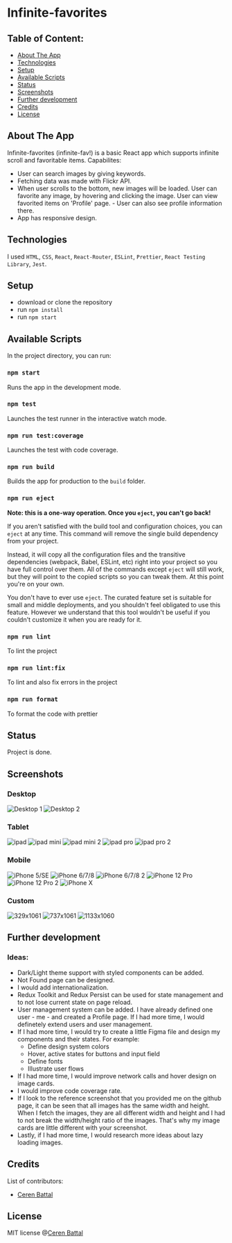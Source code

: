 # Infinite-favorites

## Table of Content:

- [About The App](#about-the-app)
- [Technologies](#technologies)
- [Setup](#setup)
- [Available Scripts](#available-scripts)
- [Status](#status)
- [Screenshots](#screenshots)
- [Further development](#further-development)
- [Credits](#credits)
- [License](#license)

## About The App

Infinite-favorites (infinite-fav!) is a basic React app which supports infinite scroll and favoritable items.
Capabilites:
- User can search images by giving keywords.
- Fetching data was made
with Flickr API.
- When user scrolls to the bottom, new images will be loaded. User can favorite any image, by hovering and clicking the image. User can view favorited items on 'Profile' page. - User can also see profile information there.
- App has responsive design.

## Technologies

I used `HTML`, `CSS`, `React`, `React-Router`, `ESLint`, `Prettier`, `React Testing Library`, `Jest`.

## Setup

- download or clone the repository
- run `npm install`
- run `npm start`

## Available Scripts

In the project directory, you can run:

### `npm start`

Runs the app in the development mode.

### `npm test`

Launches the test runner in the interactive watch mode.

### `npm run test:coverage`

Launches the test with code coverage.

### `npm run build`

Builds the app for production to the `build` folder.

### `npm run eject`

**Note: this is a one-way operation. Once you `eject`, you can't go back!**

If you aren't satisfied with the build tool and configuration choices, you can `eject` at any time. This command will remove the single build dependency from your project.

Instead, it will copy all the configuration files and the transitive dependencies (webpack, Babel, ESLint, etc) right into your project so you have full control over them. All of the commands except `eject` will still work, but they will point to the copied scripts so you can tweak them. At this point you're on your own.

You don't have to ever use `eject`. The curated feature set is suitable for small and middle deployments, and you shouldn't feel obligated to use this feature. However we understand that this tool wouldn't be useful if you couldn't customize it when you are ready for it.

### `npm run lint`

To lint the project

### `npm run lint:fix`

To lint and also fix errors in the project

### `npm run format`

To format the code with prettier

## Status

Project is done.

## Screenshots

### Desktop
![Desktop 1](https://github.com/cerenbattal/infinite-favorites/blob/main/src/assets/screenshots/Desktop/desktop.png?raw=true)
![Desktop 2](https://github.com/cerenbattal/infinite-favorites/blob/main/src/assets/screenshots/Desktop/desktop2.png?raw=true)
### Tablet
![ipad](https://github.com/cerenbattal/infinite-favorites/blob/main/src/assets/screenshots/Tablet/ipad.png?raw=true)
![ipad mini](https://github.com/cerenbattal/infinite-favorites/blob/main/src/assets/screenshots/Tablet/ipadmini.png?raw=true)
![ipad mini 2](https://github.com/cerenbattal/infinite-favorites/blob/main/src/assets/screenshots/Tablet/ipadmini2.png?raw=true)
![ipad pro](https://github.com/cerenbattal/infinite-favorites/blob/main/src/assets/screenshots/Tablet/ipadpro.png?raw=true)
![ipad pro 2](https://github.com/cerenbattal/infinite-favorites/blob/main/src/assets/screenshots/Tablet/ipadpro2.png?raw=true)
### Mobile
![iPhone 5/SE](https://github.com/cerenbattal/infinite-favorites/blob/main/src/assets/screenshots/Mobile/iphone5-se.png?raw=true)
![iPhone 6/7/8](https://github.com/cerenbattal/infinite-favorites/blob/main/src/assets/screenshots/Mobile/iphone6-7-8.png?raw=true)
![iPhone 6/7/8 2](https://github.com/cerenbattal/infinite-favorites/blob/main/src/assets/screenshots/Mobile/iphone6-7-8-2.png?raw=true)
![iPhone 12 Pro](https://github.com/cerenbattal/infinite-favorites/blob/main/src/assets/screenshots/Mobile/iPhone12pro.png?raw=true)
![iPhone 12 Pro 2](https://github.com/cerenbattal/infinite-favorites/blob/main/src/assets/screenshots/Mobile/iPhone12pro-2.png?raw=true)
![iPhone X](https://github.com/cerenbattal/infinite-favorites/blob/main/src/assets/screenshots/Mobile/iphonex.png?raw=true)

### Custom
![329x1061](https://github.com/cerenbattal/infinite-favorites/blob/main/src/assets/screenshots/Custom/custom-329x1061.png?raw=true)
![737x1061](https://github.com/cerenbattal/infinite-favorites/blob/main/src/assets/screenshots/Custom/custom-737x1061.png?raw=true)
![1133x1060](https://github.com/cerenbattal/infinite-favorites/blob/main/src/assets/screenshots/Custom/custom-1133x1060.png?raw=true)


## Further development

### Ideas:
- Dark/Light theme support with styled components can be added.
- Not Found page can be designed.
- I would add internationalization.
- Redux Toolkit and Redux Persist can be used for state management and to not lose current state on page reload.
- User management system can be added. I have already defined one user - me - and created a Profile page. If I had more time, I would definetely extend users and user management.
- If I had more time, I would try to create a little Figma file and design my components and their states. For example:
  - Define design system colors
  - Hover, active states for buttons and input field
  - Define fonts
  - Illustrate user flows
- If I had more time, I would improve network calls and hover design on image cards.
- I would improve code coverage rate.
- If I look to the reference screenshot that you provided me on the github page, it can be seen that all images has the same width and height. When I fetch the images, they are all different width and height and I had to not break the width/height ratio of the images. That's why my image cards are little different with your screenshot.
- Lastly, if I had more time, I would research more ideas about lazy loading images.
## Credits

List of contributors:

- [Ceren Battal](https://www.github.com/cerenbattal)

## License

MIT license @[Ceren Battal](https://www.github.com/cerenbattal)
